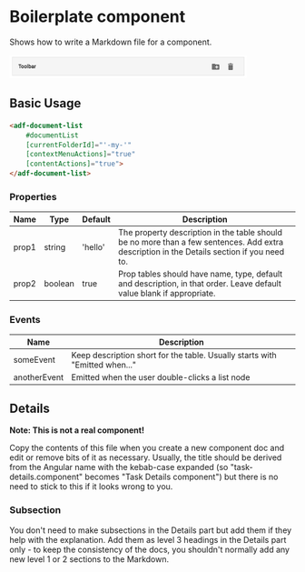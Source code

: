 # Boilerplate component

Shows how to write a Markdown file for a component.

![Screenshot goes here if necessary](../docassets/images/adf-toolbar-01.png)

<!-- Most doc files don't need a table of contents. Delete this part unless
you have added about five subsections in the Details part.
-->

<!-- markdown-toc start - Don't edit this section.  npm run toc to generate it-->

<!-- toc -->

<!-- tocstop -->

<!-- markdown-toc end -->

## Basic Usage

<!-- Delete any Basic Usage parts that you don't need (eg, some components don't
have any properties). -->

```html
<adf-document-list
    #documentList
    [currentFolderId]="'-my-'"
    [contextMenuActions]="true"
    [contentActions]="true">
</adf-document-list>
```

### Properties

| Name | Type | Default | Description |
| ---- | ---- | ------- | ----------- |
| prop1 | string | 'hello' | The property description in the table should be no more than a few sentences. Add extra description in the Details section if you need to. |
| prop2 | boolean | true | Prop tables should have name, type, default and description, in that order. Leave default value blank if appropriate. |

### Events

| Name | Description |
| ---- | ----------- |
| someEvent | Keep description short for the table. Usually starts with "Emitted when..." |
| anotherEvent | Emitted when the user double-clicks a list node |

## Details

**Note: This is not a real component!**

Copy the contents of this file when you create a new component doc and edit or remove bits of it
as necessary. Usually, the title should be derived from the Angular name with the kebab-case expanded
(so "task-details.component" becomes "Task Details component") but there is no need to stick to this
if it looks wrong to you.

### Subsection

You don't need to make subsections in the Details part but add them if they help with the
explanation. Add them as level 3 headings in the Details part only - to keep the consistency
of the docs, you shouldn't normally add any new level 1 or 2 sections to the Markdown.

<!-- Don't edit the See also section. Edit seeAlsoGraph.json and run config/generateSeeAlso.js -->

<!-- seealso start -->

<!-- seealso end -->
